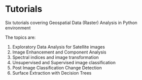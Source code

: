 # Tutorials
 Six tutorials covering Geospatial Data (Raster) Analysis in Python environment
 
 The topics are:
 1. Exploratory Data Analysis for Satellite images
 2. Image Enhancement and Component Analysis
 3. Spectral indices and image transformation
 4. Unsupervised and Supervised image classification
 5. Post Image Classification Change Detection
 6. Surface Extraction with Decision Trees


